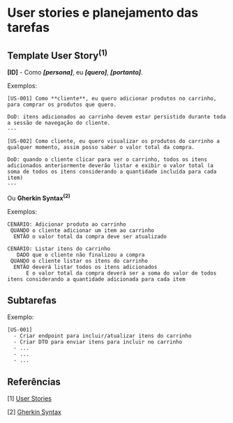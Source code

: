 # User stories e planejamento das tarefas

## Template User Story<sup>(1\)</sup>

**[ID]** - Como **<i>[persona]</i>**, eu **<i>[quero]</i>**, **<i>[portanto]</i>**.

Exemplos:

```
[US-001] Como **cliente**, eu quero adicionar produtos no carrinho, para comprar os produtos que quero.

DoD: itens adicionados ao carrinho devem estar persistido durante toda a sessão de navegação do cliente.
---

[US-002] Como cliente, eu quero visualizar os produtos do carrinho a qualquer momento, assim posso saber o valor total da compra.

DoD: quando o cliente clicar para ver o carrinho, todos os itens adicionados anteriormente deverão listar e exibir o valor total (a soma de todos os itens considerando a quantidade incluída para cada item)
---
```

Ou **Gherkin Syntax<sup>(2)</sup>**

Exemplos:

```
CENÁRIO: Adicionar produto ao carrinho
 QUANDO o cliente adicionar um item ao carrinho
  ENTÃO o valor total da compra deve ser atualizado

CENÁRIO: Listar itens do carrinho
   DADO que o cliente não finalizou a compra
 QUANDO o cliente listar os itens do carrinho
  ENTÃO deverá listar todos os itens adicionados
      E o valor total da compra deverá ser a soma do valor de todos itens considerando a quantidade adicionada para cada item
```

## Subtarefas

Exemplo:

```
[US-001]
  - Criar endpoint para incluir/atualizar itens do carrinho
  - Criar DTO para enviar itens para incluir no carrinho
  - ...
  - ...
  - ...
```

## Referências

[1] [User Stories](https://www.atlassian.com/agile/project-management/user-stories)

[2] [Gherkin Syntax](https://cucumber.io/docs/gherkin/reference/)